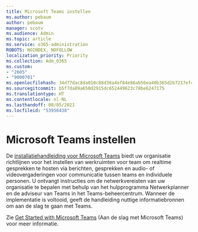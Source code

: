 ```yaml
---
title: Microsoft Teams instellen
ms.author: pebaum
author: pebaum
manager: scotv
ms.audience: Admin
ms.topic: article
ms.service: o365-administration
ROBOTS: NOINDEX, NOFOLLOW
localization_priority: Priority
ms.collection: Adm_O365
ms.custom:
- "2605"
- "9000701"
ms.openlocfilehash: 34d77dac8da010c88d36a4ef84e86ab56ea40b365d2b7217efcd057df85738d3
ms.sourcegitcommit: b5f7da89a650d2915dc652449623c78be6247175
ms.translationtype: HT
ms.contentlocale: nl-NL
ms.lasthandoff: 08/05/2021
ms.locfileid: "53956438"
---
```

# <a name="set-up-microsoft-teams"></a>Microsoft Teams instellen

De  [installatiehandleiding voor Microsoft Teams](https://aka.ms/teamsguidance) biedt uw organisatie richtlijnen voor het instellen van werkruimten voor team om realtime gesprekken te hosten via berichten, gesprekken en audio- of videovergaderingen voor communicatie tussen teams en individuele personen. U ontvangt instructies om de netwerkvereisten van uw organisatie te bepalen met behulp van het hulpprogramma Netwerkplanner en de adviseur van Teams in het Teams-beheercentrum. Wanneer de implementatie is voltooid, geeft de handleiding nuttige informatiebronnen om aan de slag te gaan met Teams.

Zie [Get Started with Microsoft Teams](https://docs.microsoft.com/microsoftteams/get-started-with-teams-quick-start) (Aan de slag met Microsoft Teams) voor meer informatie.
